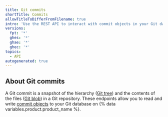 ```yaml
---
title: Git commits
shortTitle: Commits
allowTitleToDifferFromFilename: true
intro: 'Use the REST API to interact with commit objects in your Git database on {% data variables.product.product_name %}.'
versions:
  fpt: '*'
  ghes: '*'
  ghae: '*'
  ghec: '*'
topics:
  - API
autogenerated: true
---
```


## About Git commits

A Git commit is a snapshot of the hierarchy ([Git tree](/rest/git#trees)) and the contents of the files ([Git blob](/rest/git#blobs)) in a Git repository. These endpoints allow you to read and write [commit objects](https://git-scm.com/book/en/v2/Git-Internals-Git-Objects#_git_commit_objects) to your Git database on {% data variables.product.product_name %}.


<!-- Content after this section is automatically generated -->
